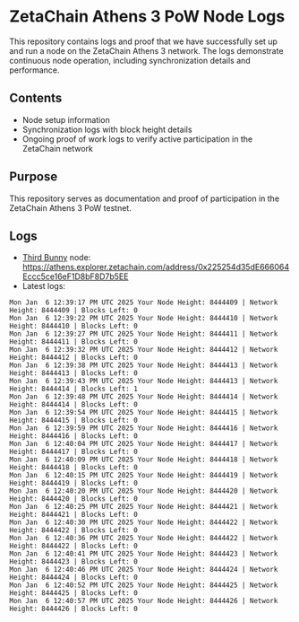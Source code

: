 # ZetaChain Athens 3 PoW Node Logs
This repository contains logs and proof that we have successfully set up and run a node on the ZetaChain Athens 3 network. The logs demonstrate continuous node operation, including synchronization details and performance.

## Contents
- Node setup information
- Synchronization logs with block height details
- Ongoing proof of work logs to verify active participation in the ZetaChain network

## Purpose
This repository serves as documentation and proof of participation in the ZetaChain Athens 3 PoW testnet.

## Logs

- [Third Bunny](https://thirdbunny.xyz/) node: https://athens.explorer.zetachain.com/address/0x225254d35dE666064Eccc5ce16eF1D8bF8D7b5EE
- Latest logs:
```
Mon Jan  6 12:39:17 PM UTC 2025 Your Node Height: 8444409 | Network Height: 8444409 | Blocks Left: 0
Mon Jan  6 12:39:22 PM UTC 2025 Your Node Height: 8444410 | Network Height: 8444410 | Blocks Left: 0
Mon Jan  6 12:39:27 PM UTC 2025 Your Node Height: 8444411 | Network Height: 8444411 | Blocks Left: 0
Mon Jan  6 12:39:32 PM UTC 2025 Your Node Height: 8444412 | Network Height: 8444412 | Blocks Left: 0
Mon Jan  6 12:39:38 PM UTC 2025 Your Node Height: 8444413 | Network Height: 8444413 | Blocks Left: 0
Mon Jan  6 12:39:43 PM UTC 2025 Your Node Height: 8444413 | Network Height: 8444414 | Blocks Left: 1
Mon Jan  6 12:39:48 PM UTC 2025 Your Node Height: 8444414 | Network Height: 8444414 | Blocks Left: 0
Mon Jan  6 12:39:54 PM UTC 2025 Your Node Height: 8444415 | Network Height: 8444415 | Blocks Left: 0
Mon Jan  6 12:39:59 PM UTC 2025 Your Node Height: 8444416 | Network Height: 8444416 | Blocks Left: 0
Mon Jan  6 12:40:04 PM UTC 2025 Your Node Height: 8444417 | Network Height: 8444417 | Blocks Left: 0
Mon Jan  6 12:40:09 PM UTC 2025 Your Node Height: 8444418 | Network Height: 8444418 | Blocks Left: 0
Mon Jan  6 12:40:15 PM UTC 2025 Your Node Height: 8444419 | Network Height: 8444419 | Blocks Left: 0
Mon Jan  6 12:40:20 PM UTC 2025 Your Node Height: 8444420 | Network Height: 8444420 | Blocks Left: 0
Mon Jan  6 12:40:25 PM UTC 2025 Your Node Height: 8444421 | Network Height: 8444421 | Blocks Left: 0
Mon Jan  6 12:40:30 PM UTC 2025 Your Node Height: 8444422 | Network Height: 8444422 | Blocks Left: 0
Mon Jan  6 12:40:36 PM UTC 2025 Your Node Height: 8444422 | Network Height: 8444422 | Blocks Left: 0
Mon Jan  6 12:40:41 PM UTC 2025 Your Node Height: 8444423 | Network Height: 8444423 | Blocks Left: 0
Mon Jan  6 12:40:46 PM UTC 2025 Your Node Height: 8444424 | Network Height: 8444424 | Blocks Left: 0
Mon Jan  6 12:40:52 PM UTC 2025 Your Node Height: 8444425 | Network Height: 8444425 | Blocks Left: 0
Mon Jan  6 12:40:57 PM UTC 2025 Your Node Height: 8444426 | Network Height: 8444426 | Blocks Left: 0
```
